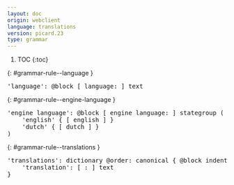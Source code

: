 ```yaml
---
layout: doc
origin: webclient
language: translations
version: picard.23
type: grammar
---
```


1. TOC
{:toc}


{: #grammar-rule--language }
<div class="language-js highlighter-rouge">
<div class="highlight">
<pre class="highlight language-js code-custom">
'<span class="token string">language</span>': @block [ <span class="token operator">language:</span> ] text
</pre>
</div>
</div>

{: #grammar-rule--engine-language }
<div class="language-js highlighter-rouge">
<div class="highlight">
<pre class="highlight language-js code-custom">
'<span class="token string">engine language</span>': @block [ <span class="token operator">engine</span> <span class="token operator">language:</span> ] stategroup (
	'<span class="token string">english</span>' { [ <span class="token operator">english</span> ] }
	'<span class="token string">dutch</span>' { [ <span class="token operator">dutch</span> ] }
)
</pre>
</div>
</div>

{: #grammar-rule--translations }
<div class="language-js highlighter-rouge">
<div class="highlight">
<pre class="highlight language-js code-custom">
'<span class="token string">translations</span>': dictionary @order: canonical { @block indent
	'<span class="token string">translation</span>': [ <span class="token operator">:</span> ] text
}
</pre>
</div>
</div>
